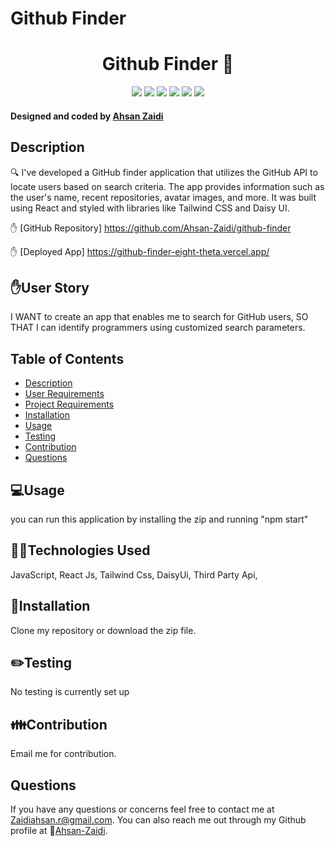 # Github Finder

<h1 align="center"> Github Finder 👋</h1>
  
<p align="center">
    <img src="https://img.shields.io/badge/Javascript-yellow" />
    <img src="https://img.shields.io/badge/GithubApi-orange" />
    <img src="https://img.shields.io/badge/React-blue"  />
    <img src="https://img.shields.io/badge/Reducers-red"  />
    <img src="https://img.shields.io/badge/Tailwind-green" />
    <img src="https://img.shields.io/badge/DaisyUi-blue" />
</p>
   
<h4>Designed and coded by <a href="https://github.com/Ahsan-Zaidi">Ahsan Zaidi</a></h4> 

## Description

🔍 I've developed a GitHub finder application that utilizes the GitHub API to locate users based on search criteria. The app provides information such as the user's name, recent repositories, avatar images, and more. It was built using React and styled with libraries like Tailwind CSS and Daisy UI.

✋ [GitHub Repository] https://github.com/Ahsan-Zaidi/github-finder

✋ [Deployed App] https://github-finder-eight-theta.vercel.app/

## ✋User Story

I WANT to create an app that enables me to search for GitHub users, 
SO THAT I can identify programmers using customized search parameters.

## Table of Contents
- [Description](#description)
- [User Requirements](#user-requirements)
- [Project Requirements](#project-requirements)
- [Installation](#installation)
- [Usage](#usage)
- [Testing](#testing)
- [Contribution](#contribution)
- [Questions](#questions)

## 💻Usage
  
you can run this application by installing the zip and running "npm start"

## 👨‍💻Technologies Used

JavaScript,
React Js,
Tailwind Css,
DaisyUi,
Third Party Api,

## 💾Installation

Clone my repository or download the zip file.

## ✏️Testing

No testing is currently set up

## 👪Contribution

Email me for contribution.

## Questions

 If you have any questions or concerns feel free to contact me at Zaidiahsan.r@gmail.com.
 You can also reach me out through my Github profile at  👋[Ahsan-Zaidi](https://github.com/Ahsan-Zaidi/).
